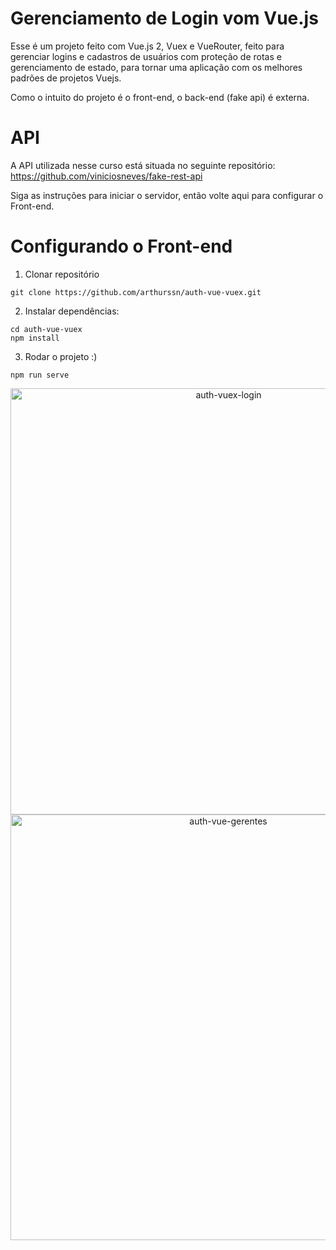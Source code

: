 # Gerenciamento de Login vom Vue.js

Esse é um projeto feito com Vue.js 2, Vuex e VueRouter, feito para gerenciar logins e cadastros de usuários com proteção de rotas e gerenciamento de estado, para tornar uma aplicação com os melhores padrões de projetos Vuejs.   

Como o intuito do projeto é o front-end, o back-end (fake api) é externa.

# API 
A API utilizada nesse curso está situada no seguinte repositório:
https://github.com/viniciosneves/fake-rest-api

Siga as instruções para iniciar o servidor, então volte aqui para configurar o Front-end.


# Configurando o Front-end


1. Clonar repositório

```
git clone https://github.com/arthurssn/auth-vue-vuex.git
```

2. Instalar dependências:

```
cd auth-vue-vuex
npm install
```

3. Rodar o projeto :)

```
npm run serve
```

<div align="center">
<img width="682" alt="auth-vuex-login" src="https://user-images.githubusercontent.com/93011445/192303355-4937dc58-8f70-4793-b273-c3f4946b8ed1.png">
</div>


<div align="center">
<img width="681" alt="auth-vue-gerentes" src="https://user-images.githubusercontent.com/93011445/192303930-cd916fee-aa97-433d-8791-a2e9df48cb3b.png">
</div>
